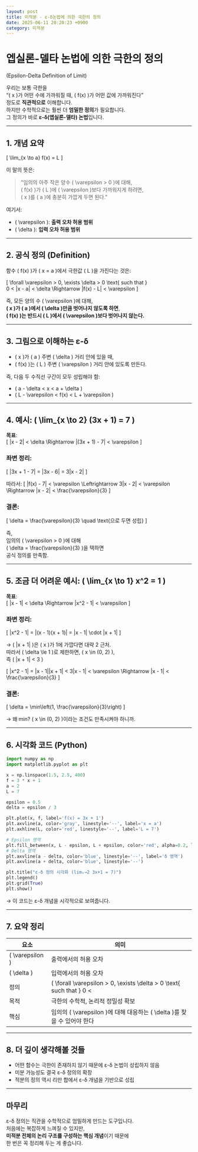```yaml
---
layout: post
title: 미적분 - ε-δ논법에 의한 극한의 정의
date: 2025-06-11 20:20:23 +0900
category: 미적분
---
```

# 엡실론-델타 논법에 의한 극한의 정의  
(Epsilon-Delta Definition of Limit)

우리는 보통 극한을  
“\( x \)가 어떤 수에 가까워질 때, \( f(x) \)가 어떤 값에 가까워진다”  
정도로 **직관적으로** 이해합니다.  
하지만 수학적으로는 훨씬 더 **엄밀한 정의**가 필요합니다.  
그 정의가 바로 **ε-δ(엡실론-델타) 논법**입니다.

---

## 1. 개념 요약

\[
\lim_{x \to a} f(x) = L
\]

이 말의 뜻은:

> "임의의 아주 작은 양수 \( \varepsilon > 0 \)에 대해,  
> \( f(x) \)가 \( L \)에 \( \varepsilon \)보다 가까워지게 하려면,  
> \( x \)를 \( a \)에 충분히 가깝게 두면 된다."

여기서:

- \( \varepsilon \): **출력 오차 허용 범위**
- \( \delta \): **입력 오차 허용 범위**

---

## 2. 공식 정의 (Definition)

함수 \( f(x) \)가 \( x = a \)에서 극한값 \( L \)을 가진다는 것은:

\[
\forall \varepsilon > 0, \exists \delta > 0 \text{ such that }  
0 < |x - a| < \delta \Rightarrow |f(x) - L| < \varepsilon
\]

즉, 모든 양의 수 \( \varepsilon \)에 대해,  
**\( x \)가 \( a \)에서 \( \delta \)만큼 벗어나지 않도록 하면**,  
**\( f(x) \)는 반드시 \( L \)에서 \( \varepsilon \)보다 벗어나지 않는다.**

---

## 3. 그림으로 이해하는 ε-δ

- \( x \)가 \( a \) 주변 \( \delta \) 거리 안에 있을 때,
- \( f(x) \)는 \( L \) 주변 \( \varepsilon \) 거리 안에 있도록 만든다.

즉, 다음 두 수직선 구간이 모두 성립해야 함:

- \( a - \delta < x < a + \delta \)
- \( L - \varepsilon < f(x) < L + \varepsilon \)

---

## 4. 예시: \( \lim_{x \to 2} (3x + 1) = 7 \)

**목표**:  
\[
|x - 2| < \delta \Rightarrow |(3x + 1) - 7| < \varepsilon
\]

### 좌변 정리:
\[
|3x + 1 - 7| = |3x - 6| = 3|x - 2|
\]

따라서:
\[
|f(x) - 7| < \varepsilon \Leftrightarrow 3|x - 2| < \varepsilon
\Rightarrow |x - 2| < \frac{\varepsilon}{3}
\]

### 결론:
\[
\delta = \frac{\varepsilon}{3} \quad \text{으로 두면 성립}
\]

즉,  
임의의 \( \varepsilon > 0 \)에 대해  
\( \delta = \frac{\varepsilon}{3} \)을 택하면  
공식 정의를 만족함.

---

## 5. 조금 더 어려운 예시: \( \lim_{x \to 1} x^2 = 1 \)

**목표**:  
\[
|x - 1| < \delta \Rightarrow |x^2 - 1| < \varepsilon
\]

### 좌변 정리:

\[
|x^2 - 1| = |(x - 1)(x + 1)| = |x - 1| \cdot |x + 1|
\]

→ \( |x + 1| \)은 \( x \)가 1에 가깝다면 대략 2 근처.  
따라서 \( \delta \le 1 \)로 제한하면, \( x \in (0, 2) \),  
즉 \( |x + 1| < 3 \)

\[
|x^2 - 1| = |x - 1||x + 1| < 3|x - 1| < \varepsilon
\Rightarrow |x - 1| < \frac{\varepsilon}{3}
\]

### 결론:
\[
\delta = \min\left(1, \frac{\varepsilon}{3}\right)
\]

→ 왜 min? \( x \in (0, 2) \)이라는 조건도 만족시켜야 하니까.

---

## 6. 시각화 코드 (Python)

```python
import numpy as np
import matplotlib.pyplot as plt

x = np.linspace(1.5, 2.5, 400)
f = 3 * x + 1
a = 2
L = 7

epsilon = 0.5
delta = epsilon / 3

plt.plot(x, f, label='f(x) = 3x + 1')
plt.axvline(a, color='gray', linestyle='--', label='x = a')
plt.axhline(L, color='red', linestyle='--', label='L = 7')

# Epsilon 영역
plt.fill_between(x, L - epsilon, L + epsilon, color='red', alpha=0.2, label='ε 영역')
# Delta 영역
plt.axvline(a - delta, color='blue', linestyle='--', label='δ 영역')
plt.axvline(a + delta, color='blue', linestyle='--')

plt.title("ε-δ 정의 시각화 (limₓ→2 3x+1 = 7)")
plt.legend()
plt.grid(True)
plt.show()
```

→ 이 코드는 ε-δ 개념을 시각적으로 보여줍니다.

---

## 7. 요약 정리

| 요소 | 의미 |
|------|------|
| \( \varepsilon \) | 출력에서의 허용 오차 |
| \( \delta \) | 입력에서의 허용 오차 |
| 정의 | \( \forall \varepsilon > 0, \exists \delta > 0 \text{ such that } 0 < |x - a| < \delta \Rightarrow |f(x) - L| < \varepsilon \) |
| 목적 | 극한의 수학적, 논리적 정밀성 확보 |
| 핵심 | 임의의 \( \varepsilon \)에 대해 대응하는 \( \delta \)를 찾을 수 있어야 한다 |

---

## 8. 더 깊이 생각해볼 것들

- 어떤 함수는 극한이 존재하지 않기 때문에 ε-δ 논법이 성립하지 않음
- 미분 가능성도 결국 ε-δ 정의의 확장
- 적분의 정의 역시 리만 합에서 ε-δ 개념을 기반으로 성립

---

## 마무리

ε-δ 정의는 직관을 수학적으로 엄밀하게 만드는 도구입니다.  
처음에는 복잡하게 느껴질 수 있지만,  
**미적분 전체의 논리 구조를 구성하는 핵심 개념**이기 때문에  
한 번은 꼭 정리해 두는 게 좋습니다.